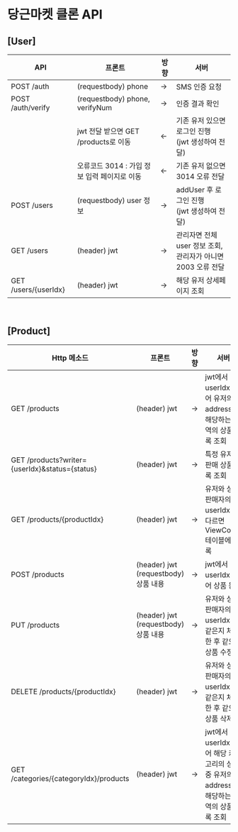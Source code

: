 # 당근마켓 클론 API

## [User]

| API                  | 프론트                                       | 방향 | 서버                                                             |
| -------------------- | -------------------------------------------- | ---- | ---------------------------------------------------------------- |
| POST /auth           | (requestbody) phone                          | →    | SMS 인증 요청                                                    |
| POST /auth/verify    | (requestbody) phone, verifyNum               | →    | 인증 결과 확인                                                   |
|                      | jwt 전달 받으면 GET /products로 이동         | ←    | 기존 유저 있으면 로그인 진행<br>(jwt 생성하여 전달)              |
|                      | 오류코드 3014 : 가입 정보 입력 페이지로 이동 | ←    | 기존 유저 없으면 3014 오류 전달                                  |
| POST /users          | (requestbody) user 정보                      | →    | addUser 후 로그인 진행<br>(jwt 생성하여 전달)                    |
| GET /users           | (header) jwt                                 | →    | 관리자면 전체 user 정보 조회, <br>관리자가 아니면 2003 오류 전달 |
| GET /users/{userIdx} | (header) jwt                                 | →    | 해당 유저 상세페이지 조회                                        |

<br>

## [Product]

| Http 메소드                                    | 프론트                                   | 방향 | 서버                                                                                         |
| ---------------------------------------------- | ---------------------------------------- | ---- | -------------------------------------------------------------------------------------------- |
| GET /products                                  | (header) jwt                             | →    | jwt에서 userIdx 얻어 유저의 address에 해당하는 지역의 상품 목록 조회                         |
| GET /products?writer={userIdx}&status={status} | (header) jwt                             | →    | 특정 유저의 판매 상품 목록 조회                                                              |
| GET /products/{productIdx}                     | (header) jwt                             | →    | 유저와 상품 판매자의 userIdx가 다르면 ViewCount 테이블에 기록                                |
| POST /products                                 | (header) jwt <br>(requestbody) 상품 내용 | →    | jwt에서 userIdx 얻어 상품 등록                                                               |
| PUT /products                                  | (header) jwt <br>(requestbody) 상품 내용 | →    | 유저와 상품 판매자의 userIdx가 같은지 체크한 후 같으면 상품 수정                             |
| DELETE /products/{productIdx}                  | (header) jwt                             | →    | 유저와 상품 판매자의 userIdx가 같은지 체크한 후 같으면 상품 삭제                             |
| GET /categories/{categoryIdx}/products         | (header) jwt                             | →    | jwt에서 userIdx 얻어 해당 카테고리의 상품 중 유저의 address에 해당하는 지역의 상품 목록 조회 |
